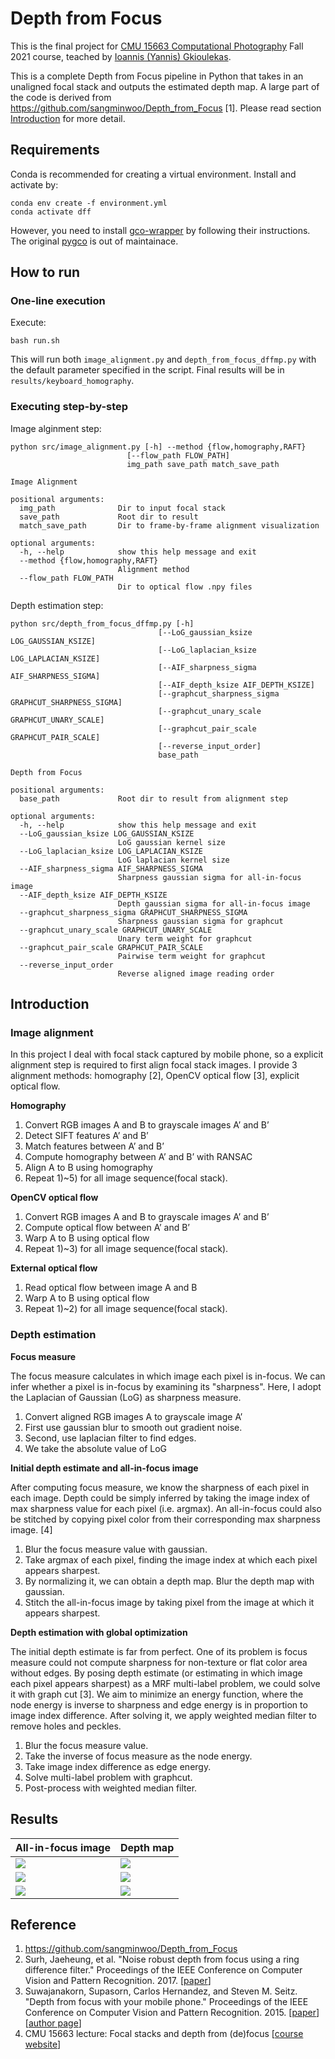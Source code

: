 # Depth from Focus

This is the final project for [CMU 15663 Computational Photography](http://graphics.cs.cmu.edu/courses/15-463/) Fall 2021 course, teached by [Ioannis (Yannis) Gkioulekas](http://www.cs.cmu.edu/~igkioule/).

This is a complete Depth from Focus pipeline in Python that takes in an unaligned focal stack and outputs the estimated depth map. A large part of the code is derived from https://github.com/sangminwoo/Depth_from_Focus [1]. Please read section [Introduction](#introduction) for more detail.

## Requirements

Conda is recommended for creating a virtual environment. Install and activate by:
```
conda env create -f environment.yml
conda activate dff
```
However, you need to install [gco-wrapper](https://borda.github.io/pyGCO/) by following their instructions. The original [pygco](https://peekaboo-vision.blogspot.com/2012/05/graphcuts-for-python-pygco.html) is out of maintainace. 

## How to run

### One-line execution 
Execute:
```
bash run.sh
````
This will run both `image_alignment.py` and `depth_from_focus_dffmp.py` with the default parameter specified in the script. Final results will be in `results/keyboard_homography`.

### Executing step-by-step

Image alginment step:
```
python src/image_alignment.py [-h] --method {flow,homography,RAFT}
                          [--flow_path FLOW_PATH]
                          img_path save_path match_save_path

Image Alignment

positional arguments:
  img_path              Dir to input focal stack
  save_path             Root dir to result
  match_save_path       Dir to frame-by-frame alignment visualization

optional arguments:
  -h, --help            show this help message and exit
  --method {flow,homography,RAFT}
                        Alignment method
  --flow_path FLOW_PATH
                        Dir to optical flow .npy files
```

Depth estimation step:
```
python src/depth_from_focus_dffmp.py [-h]
                                 [--LoG_gaussian_ksize LOG_GAUSSIAN_KSIZE]
                                 [--LoG_laplacian_ksize LOG_LAPLACIAN_KSIZE]
                                 [--AIF_sharpness_sigma AIF_SHARPNESS_SIGMA]
                                 [--AIF_depth_ksize AIF_DEPTH_KSIZE]
                                 [--graphcut_sharpness_sigma GRAPHCUT_SHARPNESS_SIGMA]
                                 [--graphcut_unary_scale GRAPHCUT_UNARY_SCALE]
                                 [--graphcut_pair_scale GRAPHCUT_PAIR_SCALE]
                                 [--reverse_input_order]
                                 base_path

Depth from Focus

positional arguments:
  base_path             Root dir to result from alignment step

optional arguments:
  -h, --help            show this help message and exit
  --LoG_gaussian_ksize LOG_GAUSSIAN_KSIZE
                        LoG gaussian kernel size
  --LoG_laplacian_ksize LOG_LAPLACIAN_KSIZE
                        LoG laplacian kernel size
  --AIF_sharpness_sigma AIF_SHARPNESS_SIGMA
                        Sharpness gaussian sigma for all-in-focus image
  --AIF_depth_ksize AIF_DEPTH_KSIZE
                        Depth gaussian sigma for all-in-focus image
  --graphcut_sharpness_sigma GRAPHCUT_SHARPNESS_SIGMA
                        Sharpness gaussian sigma for graphcut
  --graphcut_unary_scale GRAPHCUT_UNARY_SCALE
                        Unary term weight for graphcut
  --graphcut_pair_scale GRAPHCUT_PAIR_SCALE
                        Pairwise term weight for graphcut
  --reverse_input_order
                        Reverse aligned image reading order
```

## Introduction

### Image alignment

In this project I deal with focal stack captured by mobile phone, so a explicit alignment step is required to first align focal stack images. I provide 3 alignment methods: homography [2], OpenCV optical flow [3], explicit optical flow.

__Homography__
1. Convert RGB images A and B to grayscale images A’ and B’
2. Detect SIFT features A’ and B’
3. Match features between A’ and B’
4. Compute homography between A’ and B’ with RANSAC
5. Align A to B using homography
6. Repeat 1)~5) for all image sequence(focal stack).

__OpenCV optical flow__
1. Convert RGB images A and B to grayscale images A’ and B’
2. Compute optical flow between A’ and B’
3. Warp A to B using optical flow
4. Repeat 1)~3) for all image sequence(focal stack).

__External optical flow__
1. Read optical flow between image A and B
2. Warp A to B using optical flow
3. Repeat 1)~2) for all image sequence(focal stack).

### Depth estimation

__Focus measure__

The focus measure calculates in which image each pixel is in-focus. We can infer whether a pixel is in-focus by examining its "sharpness". Here, I adopt the Laplacian of Gaussian (LoG) as sharpness measure.

1. Convert aligned RGB images A to grayscale image A’
2. First use gaussian blur to smooth out gradient noise.
3. Second, use laplacian filter to find edges.
4. We take the absolute value of LoG

__Initial depth estimate and all-in-focus image__

After computing focus measure, we know the sharpness of each pixel in each image. Depth could be simply inferred by taking the image index of max sharpness value for each pixel (i.e. argmax). An all-in-focus could also be stitched by copying pixel color from their corresponding max sharpness image. [4]

1. Blur the focus measure value with gaussian.
2. Take argmax of each pixel, finding the image index at which each pixel appears sharpest.
3. By normalizing it, we can obtain a depth map. Blur the depth map with gaussian.
4. Stitch the all-in-focus image by taking pixel from the image at which it appears sharpest.

__Depth estimation with global optimization__

The initial depth estimate is far from perfect. One of its problem is focus measure could not compute sharpness for non-texture or flat color area without edges. By posing depth estimate (or estimating in which image each pixel appears sharpest) as a MRF multi-label problem, we could solve it with graph cut [3]. We aim to minimize an energy function, where the node energy is inverse to sharpness and edge energy is in proportion to image index difference. After solving it, we apply weighted median filter to remove holes and peckles.

1. Blur the focus measure value.
2. Take the inverse of focus measure as the node energy.
3. Take image index difference as edge energy.
4. Solve multi-label problem with graphcut.
5. Post-process with weighted median filter.

## Results

| All-in-focus image | Depth map |
| --- | --- |
| ![](results/keyboard_homography/all_in_focus/output.jpg) | ![](results/keyboard_homography/wmf_step2/output_heatmap.jpg) |
| ![](results/mydata_dog1_largemotion_RAFT/all_in_focus/output.jpg) | ![](results/mydata_dog1_largemotion_RAFT/wmf_step2/output_heatmap.jpg) |
| ![](results/mydata_cocoa1_largemotion_RAFT/all_in_focus/output.jpg) | ![](results/mydata_cocoa1_largemotion_RAFT/wmf_step2/output_heatmap.jpg) |


## Reference


1. https://github.com/sangminwoo/Depth_from_Focus
2. Surh, Jaeheung, et al. "Noise robust depth from focus using a ring difference filter." Proceedings of the IEEE Conference on Computer Vision and Pattern Recognition. 2017. [[paper](https://openaccess.thecvf.com/content_cvpr_2017/html/Surh_Noise_Robust_Depth_CVPR_2017_paper.html)]
3. Suwajanakorn, Supasorn, Carlos Hernandez, and Steven M. Seitz. "Depth from focus with your mobile phone." Proceedings of the IEEE Conference on Computer Vision and Pattern Recognition. 2015. [[paper](https://www.cv-foundation.org/openaccess/content_cvpr_2015/html/Suwajanakorn_Depth_From_Focus_2015_CVPR_paper.html)][[author page](https://www.supasorn.com/)]
4. CMU 15663 lecture: Focal stacks and depth from (de)focus [[course website](http://graphics.cs.cmu.edu/courses/15-463/)]